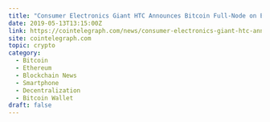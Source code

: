 ```yaml
---
title: "Consumer Electronics Giant HTC Announces Bitcoin Full-Node on Exodus 1S Smartphone"
date: 2019-05-13T13:15:00Z
link: https://cointelegraph.com/news/consumer-electronics-giant-htc-announces-bitcoin-full-node-on-exodus-1s-smartphone?utm_medium=RSS&utm_source=hune
site: cointelegraph.com
topic: crypto
category:
  - Bitcoin
  - Ethereum
  - Blockchain News
  - Smartphone
  - Decentralization
  - Bitcoin Wallet
draft: false
---
```

